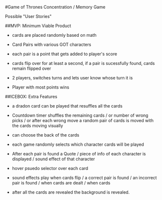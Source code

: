 #Game of Thrones Concentration / Memory Game

Possible "User Stories"

##MVP: Minimum Viable Product

- cards are placed randomly based on math

- Card Pairs with various GOT characters

- each pair is a point that gets added to player's score

- cards flip over for at least a second, if a pair is sucessfully found, cards remain flipped over

- 2 players, switches turns and lets user know whose turn it is

- Player with most points wins

##ICEBOX: Extra Features

- a dradon card can be played that resuffles all the cards

- Countdown timer shuffles the remaining cards / or number of wrong picks / or after each wrong move a random pair of cards is moved with the cards moving visually

- can choose the back of the cards

- each game randomly selects which character cards will be played

- After each pair is found a Quote / piece of info of each character is displayed / sound effect of that character

- hover psuedo selector over each card

- sound effects play when cards flip / a correct pair is found / an incorrect pair is found / when cards are dealt / when cards

- after all the cards are revealed the background is revealed.
